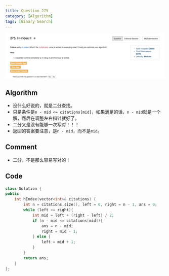 ```yaml
---
title: Question 275
category: [Algorithm]
tags: [Binary Search]
---
```


![Description](../Assets/Figure/question275.png)

## Algorithm 

- 没什么好说的，就是二分查找。
- 只是条件是`n - mid <= citations[mid]`，如果满足的话，`n - mid`就是一个解，然后在调整左右指针就好了。
- 二分又是没有能够一次写对！！！
- 返回的答案要注意，是`n - mid`，而不是`mid`。

## Comment

- 二分，不是那么容易写对的！

## Code

```C++
class Solution {
public:
    int hIndex(vector<int>& citations) {
        int n = citations.size(), left = 0, right = n - 1, ans = 0; 
        while (left <= right){
            int mid = left + (right - left) / 2;
            if (n - mid <= citations[mid]){
                ans = n - mid;
                right = mid - 1;
            } else {
                left = mid + 1;
            }
        }
        return ans;
    }
};
```
